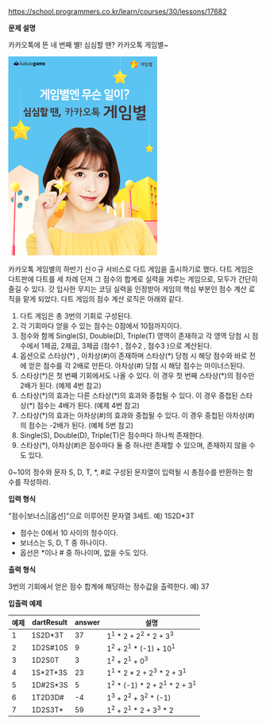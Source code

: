 https://school.programmers.co.kr/learn/courses/30/lessons/17682

**문제 설명**

카카오톡에 뜬 네 번째 별! 심심할 땐? 카카오톡 게임별~

![img.png](img.png)

카카오톡 게임별의 하반기 신ㅇ규 서비스로 다트 게임을 출시하기로 했다. 다트 게임은 다트판에 다트를 세 차례 던져 그 점수의 합계로 실력을 겨루는 게임으로, 모두가 간단히 즐길 수 있다.
갓 입사한 무지는 코딩 실력을 인정받아 게임의 핵심 부분인 점수 계산 로직을 맡게 되었다. 다트 게임의 점수 계산 로직은 아래와 같다.

1. 다트 게임은 총 3번의 기회로 구성된다.
2. 각 기회마다 얻을 수 있는 점수는 0점에서 10점까지이다.
3. 점수와 함께 Single(S), Double(D), Triple(T) 영역이 존재하고 각 영역 당첨 시 점수에서 1제곱, 2제곱, 3제곱 (점수1 , 점수2 , 점수3 )으로 계산된다.
4. 옵션으로 스타상(\*) , 아차상(#)이 존재하며 스타상(\*) 당첨 시 해당 점수와 바로 전에 얻은 점수를 각 2배로 만든다. 아차상(#) 당첨 시 해당 점수는 마이너스된다.
5. 스타상(\*)은 첫 번째 기회에서도 나올 수 있다. 이 경우 첫 번째 스타상(*)의 점수만 2배가 된다. (예제 4번 참고)
6. 스타상(\*)의 효과는 다른 스타상(\*)의 효과와 중첩될 수 있다. 이 경우 중첩된 스타상(*) 점수는 4배가 된다. (예제 4번 참고)
7. 스타상(\*)의 효과는 아차상(#)의 효과와 중첩될 수 있다. 이 경우 중첩된 아차상(#)의 점수는 -2배가 된다. (예제 5번 참고)
8. Single(S), Double(D), Triple(T)은 점수마다 하나씩 존재한다.
9. 스타상(\*), 아차상(#)은 점수마다 둘 중 하나만 존재할 수 있으며, 존재하지 않을 수도 있다.

0~10의 정수와 문자 S, D, T, *, #로 구성된 문자열이 입력될 시 총점수를 반환하는 함수를 작성하라.

**입력 형식**

"점수|보너스|[옵션]"으로 이루어진 문자열 3세트.
예) 1S2D*3T

- 점수는 0에서 10 사이의 정수이다.
- 보너스는 S, D, T 중 하나이다.
- 옵선은 *이나 # 중 하나이며, 없을 수도 있다.

**출력 형식**

3번의 기회에서 얻은 점수 합계에 해당하는 정수값을 출력한다.
예) 37

**입출력 예제**

| 예제  | 	dartResult | 	answer | 	설명                                                          |
|-----|-------------|---------|--------------------------------------------------------------|
| 1	  | 1S2D*3T	    | 37      | 	1<sup>1</sup> * 2 + 2<sup>2</sup> * 2 + 3<sup>3</sup>       |
| 2	  | 1D2S#10S	   | 9       | 	1<sup>2</sup> + 2<sup>1</sup> * (-1) + 10<sup>1</sup>       |
| 3	  | 1D2S0T	     | 3	      | 1<sup>2</sup>       + 2<sup>1</sup> + 0<sup>3</sup>          |
| 4	  | 1S\*2T\*3S	 | 23	     | 1<sup>1</sup> * 2 * 2 + 2<sup>3</sup> * 2 + 3<sup>1</sup>    |
| 5	  | 1D#2S*3S	   | 5	      | 1<sup>2</sup> * (-1) * 2 + 2<sup>1</sup> * 2 + 3<sup>1</sup> |
| 6	  | 1T2D3D#	    | -4	     | 1<sup>3</sup> + 2<sup>2</sup> + 3<sup>2</sup> * (-1)         |
| 7	  | 1D2S3T*	    | 59	     | 1<sup>2</sup> + 2<sup>1</sup> * 2 + 3<sup>3</sup> * 2        |


